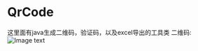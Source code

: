 # QrCode
这里面有java生成二维码，验证码，以及excel导出的工具类
二维码:![Image text](https://github.com/jtz0301/QrCode/blob/master/image/ewm.jpg)
